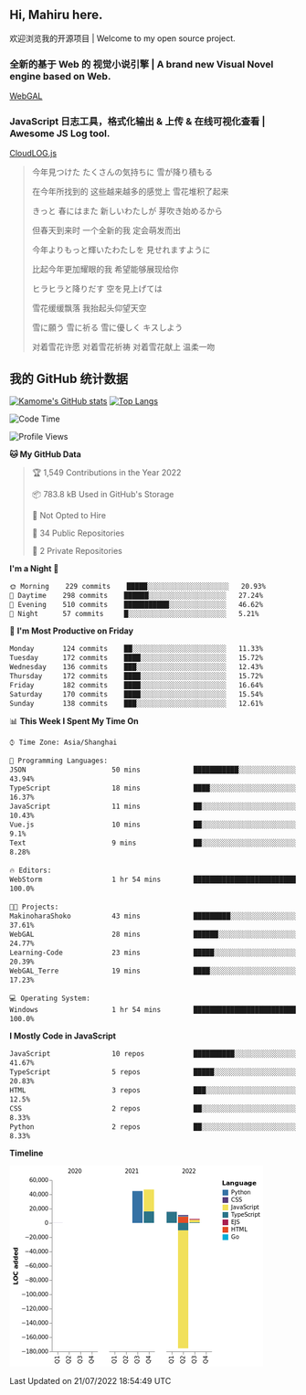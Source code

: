 ## Hi, Mahiru here.

欢迎浏览我的开源项目 | Welcome to my open source project.

### 全新的基于 Web 的 视觉小说引擎 | A brand new Visual Novel engine based on Web.

[WebGAL](https://github.com/MakinoharaShoko/WebGAL)

### JavaScript 日志工具，格式化输出 & 上传 & 在线可视化查看 | Awesome JS Log tool.

[CloudLOG.js](https://github.com/MakinoharaShoko/CloudLog.JS)

> 今年見つけた たくさんの気持ちに 雪が降り積もる  
> 
> 在今年所找到的 这些越来越多的感觉上 雪花堆积了起来  
> 
> きっと 春にはまた 新しいわたしが 芽吹き始めるから  
> 
> 但春天到来时 一个全新的我 定会萌发而出  
> 
> 今年よりもっと輝いたわたしを 見せれますように  
> 
> 比起今年更加耀眼的我 希望能够展现给你  
> 
> ヒラヒラと降りだす 空を見上げては  
> 
> 雪花缓缓飘落 我抬起头仰望天空  
> 
> 雪に願う 雪に祈る 雪に優しく キスしよう  
> 
> 对着雪花许愿 对着雪花祈祷 对着雪花献上 温柔一吻

## 我的 GitHub 统计数据

[![Kamome's GitHub stats](https://github-readme-stats.vercel.app/api?username=MakinoharaShoko)](https://github.com/anuraghazra/github-readme-stats)
[![Top Langs](https://github-readme-stats.vercel.app/api/top-langs/?username=MakinoharaShoko&layout=compact)](https://github.com/anuraghazra/github-readme-stats)

<!--
**MakinoharaShoko/MakinoharaShoko** is a ✨ _special_ ✨ repository because its `README.md` (this file) appears on your GitHub profile.

Here are some ideas to get you started:

- 🔭 I’m currently working on ...
- 🌱 I’m currently learning ...
- 👯 I’m looking to collaborate on ...
- 🤔 I’m looking for help with ...
- 💬 Ask me about ...
- 📫 How to reach me: ...
- 😄 Pronouns: ...
- ⚡ Fun fact: ...
-->

<!--START_SECTION:waka-->
![Code Time](http://img.shields.io/badge/Code%20Time-0%20secs-blue)

![Profile Views](http://img.shields.io/badge/Profile%20Views-10-blue)

**🐱 My GitHub Data** 

> 🏆 1,549 Contributions in the Year 2022
 > 
> 📦 783.8 kB Used in GitHub's Storage 
 > 
> 🚫 Not Opted to Hire
 > 
> 📜 34 Public Repositories 
 > 
> 🔑 2 Private Repositories  
 > 
**I'm a Night 🦉** 

```text
🌞 Morning    229 commits    █████░░░░░░░░░░░░░░░░░░░░   20.93% 
🌆 Daytime    298 commits    ██████░░░░░░░░░░░░░░░░░░░   27.24% 
🌃 Evening    510 commits    ███████████░░░░░░░░░░░░░░   46.62% 
🌙 Night      57 commits     █░░░░░░░░░░░░░░░░░░░░░░░░   5.21%

```
📅 **I'm Most Productive on Friday** 

```text
Monday       124 commits    ██░░░░░░░░░░░░░░░░░░░░░░░   11.33% 
Tuesday      172 commits    ████░░░░░░░░░░░░░░░░░░░░░   15.72% 
Wednesday    136 commits    ███░░░░░░░░░░░░░░░░░░░░░░   12.43% 
Thursday     172 commits    ████░░░░░░░░░░░░░░░░░░░░░   15.72% 
Friday       182 commits    ████░░░░░░░░░░░░░░░░░░░░░   16.64% 
Saturday     170 commits    ████░░░░░░░░░░░░░░░░░░░░░   15.54% 
Sunday       138 commits    ███░░░░░░░░░░░░░░░░░░░░░░   12.61%

```


📊 **This Week I Spent My Time On** 

```text
⌚︎ Time Zone: Asia/Shanghai

💬 Programming Languages: 
JSON                     50 mins             ███████████░░░░░░░░░░░░░░   43.94% 
TypeScript               18 mins             ████░░░░░░░░░░░░░░░░░░░░░   16.37% 
JavaScript               11 mins             ██░░░░░░░░░░░░░░░░░░░░░░░   10.43% 
Vue.js                   10 mins             ██░░░░░░░░░░░░░░░░░░░░░░░   9.1% 
Text                     9 mins              ██░░░░░░░░░░░░░░░░░░░░░░░   8.28%

🔥 Editors: 
WebStorm                 1 hr 54 mins        █████████████████████████   100.0%

🐱‍💻 Projects: 
MakinoharaShoko          43 mins             █████████░░░░░░░░░░░░░░░░   37.61% 
WebGAL                   28 mins             ██████░░░░░░░░░░░░░░░░░░░   24.77% 
Learning-Code            23 mins             █████░░░░░░░░░░░░░░░░░░░░   20.39% 
WebGAL_Terre             19 mins             ████░░░░░░░░░░░░░░░░░░░░░   17.23%

💻 Operating System: 
Windows                  1 hr 54 mins        █████████████████████████   100.0%

```

**I Mostly Code in JavaScript** 

```text
JavaScript               10 repos            ██████████░░░░░░░░░░░░░░░   41.67% 
TypeScript               5 repos             █████░░░░░░░░░░░░░░░░░░░░   20.83% 
HTML                     3 repos             ███░░░░░░░░░░░░░░░░░░░░░░   12.5% 
CSS                      2 repos             ██░░░░░░░░░░░░░░░░░░░░░░░   8.33% 
Python                   2 repos             ██░░░░░░░░░░░░░░░░░░░░░░░   8.33%

```


**Timeline**

![Chart not found](https://raw.githubusercontent.com/MakinoharaShoko/MakinoharaShoko/main/charts/bar_graph.png) 


 Last Updated on 21/07/2022 18:54:49 UTC
<!--END_SECTION:waka-->
